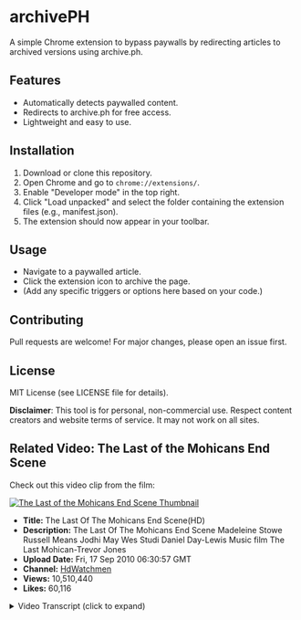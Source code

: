 # archivePH

A simple Chrome extension to bypass paywalls by redirecting articles to archived versions using archive.ph.

## Features
- Automatically detects paywalled content.
- Redirects to archive.ph for free access.
- Lightweight and easy to use.

## Installation
1. Download or clone this repository.
2. Open Chrome and go to `chrome://extensions/`.
3. Enable "Developer mode" in the top right.
4. Click "Load unpacked" and select the folder containing the extension files (e.g., manifest.json).
5. The extension should now appear in your toolbar.

## Usage
- Navigate to a paywalled article.
- Click the extension icon to archive the page.
- (Add any specific triggers or options here based on your code.)

## Contributing
Pull requests are welcome! For major changes, please open an issue first.

## License
MIT License (see LICENSE file for details).

**Disclaimer**: This tool is for personal, non-commercial use. Respect content creators and website terms of service. It may not work on all sites.

## Related Video: The Last of the Mohicans End Scene

Check out this video clip from the film:

[![The Last of the Mohicans End Scene Thumbnail](https://img.youtube.com/vi/q8ZisDHg6v0/0.jpg)](https://www.youtube.com/watch?v=q8ZisDHg6v0)

- **Title:** The Last Of The Mohicans End Scene(HD)
- **Description:** The Last Of The Mohicans End Scene Madeleine Stowe Russell Means Jodhi May Wes Studi Daniel Day-Lewis Music film The Last Mohican-Trevor Jones
- **Upload Date:** Fri, 17 Sep 2010 06:30:57 GMT
- **Channel:** [HdWatchmen](https://www.youtube.com/channel/UCDTHJqC91HryFWMbysvbucQ)
- **Views:** 10,510,440
- **Likes:** 60,116

<details>
<summary>Video Transcript (click to expand)</summary>
[9s] yeah  he's  right  I
[9s] [Music]
[15s] six  make  me
[15s] take  me
[24s] [Music]
[50s] [Music]
[1m 18s] [Applause]
[1m 18s] [Music]
[1m 31s] [Music]
[2m 1s] [Music]
[2m 55s] [Applause]
[2m 57s] [Music]
[2m 57s] Oh
[3m 32s] [Music]
[3m 32s] [Applause]
[4m 25s] [Music]
[4m 40s] those  odds
[4m 40s] [Music]
[4m 47s] [Music]
[5m 23s] [Music]
[5m 32s] [Music]
[6m 35s] [Music]
[6m 43s] [Applause]
[6m 43s] [Music]
[6m 50s] [Music]
[6m 51s] [Applause]
[6m 56s] [Music]
[7m] [Applause]
[7m 3s] [Music]
[7m 3s] [Applause]
[7m 8s] [Music]
[7m 11s] [Applause]
[7m 13s] [Music]
[7m 36s] [Applause]
[7m 36s] [Music]
</details>
